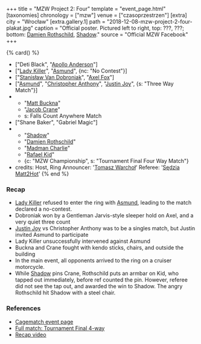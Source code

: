 +++
title = "MZW Project 2: Four"
template = "event_page.html"
[taxonomies]
chronology = ["mzw"]
venue = ["czasoprzestrzen"]
[extra]
city = "Wrocław"
[extra.gallery.1]
path = "2018-12-08-mzw-project-2-four-plakat.jpg"
caption = "Official poster. Pictured left to right, top: ???, ???; bottom: [Damien Rothschild](@/w/damien-rothschild.md), [Shadow](@/w/shadow.md)."
source = "Official MZW Facebook"
+++

{% card() %}
- ["Deti Black", "[Apollo Anderson](@/w/apollo-anderson.md)"]
- ["[Lady Killer](@/w/boro.md)", "[Asmund](@/w/asmund.md)", {nc: "No Contest"}]
- ["[Stanisław Van Dobroniak](@/w/stanislaw-van-dobroniak.md)", "[Axel Fox](@/w/axel-fox.md)"]
- ["[Asmund](@/w/asmund.md)", "[Christopher Anthony](@/w/christopher-anthony.md)",
  "[Justin Joy](@/w/justin-joy.md)", {s: "Three Way Match"}]
- - "[Matt Buckna](@/w/matt-buckna.md)"
  - "[Jacob Crane](@/w/jacob-crane.md)"
  - s: Falls Count Anywhere Match
- ["Shane Baker", "Gabriel Magic"]
- - "[Shadow](@/w/shadow.md)"
  - "[Damien Rothschild](@/w/damien-rothschild.md)"
  - "[Madman Charlie](@/w/madman-charlie.md)"
  - "[Rafael Kid](@/w/rafael-kid.md)"
  - {c: "MZW Championship", s: "Tournament Final Four Way Match"}
- credits:
    Host, Ring Announcer: '[Tomasz Warchoł](@/w/tomasz-warchol.md)'
    Referee: '[Sędzia Matt2Hot](@/w/matt2hot.md)'
{% end %}

### Recap

* [Lady Killer](@/w/boro.md) refused to enter the ring with [Asmund](@/w/asmund.md), leading to the match declared a no-contest.
* Dobroniak won by a Gentleman Jarvis-style sleeper hold on Axel, and a very quiet three count
* [Justin Joy](@/w/justin-joy.md) vs Christopher Anthony was to be a singles match, but Justin invited Asmund to participate
* Lady Killer unsuccessfully intervened against Asmund
* Buckna and Crane fought with kendo sticks, chairs, and outside the building
* In the main event, all opponents arrived to the ring on a cruiser motorcycle.
* While [Shadow](@/w/shadow.md) pins Crane, Rothschild puts an armbar on Kid, who tapped out immediately, before ref counted the pin. However, referee did not see the tap out, and awarded the win to Shadow. The angry Rothschild hit Shadow with a steel chair.

### References

* [Cagematch event page](https://www.cagematch.net/?id=1&nr=322461)
* [Full match: Tournament Final 4-way](https://www.youtube.com/watch?v=31_PIi22v6o)
* [Recap video](https://youtu.be/8LKMTYPzaIU)
